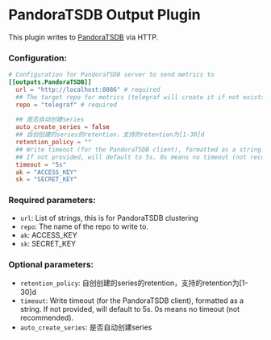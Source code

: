 # PandoraTSDB Output Plugin

This plugin writes to [PandoraTSDB](https://github.com/qbox/pandora) via HTTP.

### Configuration:

```toml
# Configuration for PandoraTSDB server to send metrics to
[[outputs.PandoraTSDB]]
  url = "http://localhost:8086" # required
  ## The target repo for metrics (telegraf will create it if not exists).
  repo = "telegraf" # required
  
  ## 是否自动创建series
  auto_create_series = false
  ## 自创创建的series的retention，支持的retention为[1-30]d
  retention_policy = ""
  ## Write timeout (for the PandoraTSDB client), formatted as a string.
  ## If not provided, will default to 5s. 0s means no timeout (not recommended).
  timeout = "5s"
  ak = "ACCESS_KEY"
  sk = "SECRET_KEY"

```

### Required parameters:

* `url`: List of strings, this is for PandoraTSDB clustering
* `repo`: The name of the repo to write to.
* `ak`: ACCESS_KEY
* `sk`: SECRET_KEY


### Optional parameters:

* `retention_policy`:  自创创建的series的retention，支持的retention为[1-30]d
* `timeout`: Write timeout (for the PandoraTSDB client), formatted as a string. If not provided, will default to 5s. 0s means no timeout (not recommended).
* `auto_create_series`: 是否自动创建series